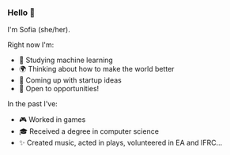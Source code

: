 ### Hello 💛
I'm Sofia (she/her).

Right now I'm:
- 🤖 Studying machine learning
- 🌍 Thinking about how to make the world better
- 🚀 Coming up with startup ideas
- 💼 Open to opportunities!

In the past I've:
- 🎮 Worked in games
- 🎓 Received a degree in computer science
- ✨ Created music, acted in plays, volunteered in EA and IFRC...
